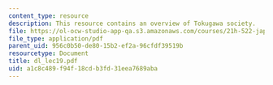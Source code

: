 ```yaml
---
content_type: resource
description: This resource contains an overview of Tokugawa society.
file: https://ol-ocw-studio-app-qa.s3.amazonaws.com/courses/21h-522-japan-in-the-age-of-the-samurai-history-and-film-fall-2006/a1c8c489f94f18cdb3fd31eea7689aba_dl_lec19.pdf
file_type: application/pdf
parent_uid: 956c0b50-de80-15b2-ef2a-96cfdf39519b
resourcetype: Document
title: dl_lec19.pdf
uid: a1c8c489-f94f-18cd-b3fd-31eea7689aba
---
```

